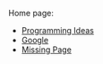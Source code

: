 Home page:

* [Programming Ideas](/ProgrammingIdeas)
* [Google](https://www.google.com)
* [Missing Page](/Missing)
